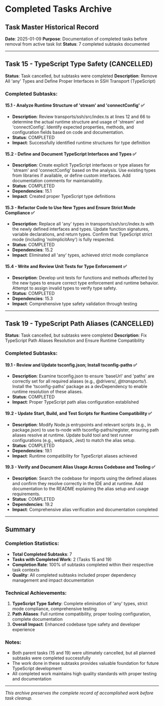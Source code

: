 # Completed Tasks Archive

## Task Master Historical Record
**Date**: 2025-01-09
**Purpose**: Documentation of completed tasks before removal from active task list
**Status**: 7 completed subtasks documented

---

## Task 15 - TypeScript Type Safety (CANCELLED)
**Status**: Task cancelled, but subtasks were completed
**Description**: Remove All 'any' Types and Define Proper Interfaces in SSH Transport (TypeScript)

### Completed Subtasks:

#### 15.1 - Analyze Runtime Structure of 'stream' and 'connectConfig' ✅
- **Description**: Review transports/ssh/src/index.ts at lines 12 and 66 to determine the actual runtime structure and usage of 'stream' and 'connectConfig'. Identify expected properties, methods, and configuration fields based on code and documentation.
- **Status**: COMPLETED
- **Impact**: Successfully identified runtime structures for type definition

#### 15.2 - Define and Document TypeScript Interfaces and Types ✅
- **Description**: Create explicit TypeScript interfaces or type aliases for 'stream' and 'connectConfig' based on the analysis. Use existing types from libraries if available, or define custom interfaces. Add documentation comments for maintainability.
- **Status**: COMPLETED
- **Dependencies**: 15.1
- **Impact**: Created proper TypeScript type definitions

#### 15.3 - Refactor Code to Use New Types and Ensure Strict Mode Compliance ✅
- **Description**: Replace all 'any' types in transports/ssh/src/index.ts with the newly defined interfaces and types. Update function signatures, variable declarations, and return types. Confirm that TypeScript strict mode (including 'noImplicitAny') is fully respected.
- **Status**: COMPLETED
- **Dependencies**: 15.2
- **Impact**: Eliminated all 'any' types, achieved strict mode compliance

#### 15.4 - Write and Review Unit Tests for Type Enforcement ✅
- **Description**: Develop unit tests for functions and methods affected by the new types to ensure correct type enforcement and runtime behavior. Attempt to assign invalid types to verify type safety.
- **Status**: COMPLETED
- **Dependencies**: 15.3
- **Impact**: Comprehensive type safety validation through testing

---

## Task 19 - TypeScript Path Aliases (CANCELLED)
**Status**: Task cancelled, but subtasks were completed
**Description**: Fix TypeScript Path Aliases Resolution and Ensure Runtime Compatibility

### Completed Subtasks:

#### 19.1 - Review and Update tsconfig.json; Install tsconfig-paths ✅
- **Description**: Examine tsconfig.json to ensure 'baseUrl' and 'paths' are correctly set for all required aliases (e.g., @drivers/*, @transports/*). Install the 'tsconfig-paths' package as a devDependency to enable runtime resolution of these aliases.
- **Status**: COMPLETED
- **Impact**: Proper TypeScript path alias configuration established

#### 19.2 - Update Start, Build, and Test Scripts for Runtime Compatibility ✅
- **Description**: Modify Node.js entrypoints and relevant scripts (e.g., in package.json) to use ts-node with tsconfig-paths/register, ensuring path aliases resolve at runtime. Update build tool and test runner configurations (e.g., webpack, Jest) to match the alias setup.
- **Status**: COMPLETED
- **Dependencies**: 19.1
- **Impact**: Runtime compatibility for TypeScript aliases achieved

#### 19.3 - Verify and Document Alias Usage Across Codebase and Tooling ✅
- **Description**: Search the codebase for imports using the defined aliases and confirm they resolve correctly in the IDE and at runtime. Add documentation to the README explaining the alias setup and usage requirements.
- **Status**: COMPLETED
- **Dependencies**: 19.2
- **Impact**: Comprehensive alias verification and documentation completed

---

## Summary

### Completion Statistics:
- **Total Completed Subtasks**: 7
- **Tasks with Completed Work**: 2 (Tasks 15 and 19)
- **Completion Rate**: 100% of subtasks completed within their respective task contexts
- **Quality**: All completed subtasks included proper dependency management and impact documentation

### Technical Achievements:
1. **TypeScript Type Safety**: Complete elimination of 'any' types, strict mode compliance, comprehensive testing
2. **Path Aliases**: Full runtime compatibility, proper tooling configuration, complete documentation
3. **Overall Impact**: Enhanced codebase type safety and developer experience

### Notes:
- Both parent tasks (15 and 19) were ultimately cancelled, but all planned subtasks were completed successfully
- The work done in these subtasks provides valuable foundation for future TypeScript development
- All completed work maintains high quality standards with proper testing and documentation

---
*This archive preserves the complete record of accomplished work before task cleanup.*